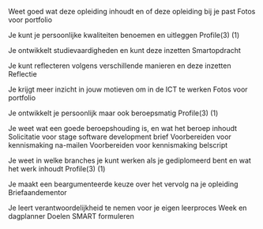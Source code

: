 Weet goed wat deze opleiding inhoudt en of deze opleiding bij je past
Fotos voor portfolio

Je kunt je persoonlijke kwaliteiten benoemen en uitleggen
Profile(3) (1)

Je ontwikkelt studievaardigheden en kunt deze inzetten
Smartopdracht

Je kunt reflecteren volgens verschillende manieren en deze inzetten
Reflectie

Je krijgt meer inzicht in jouw motieven om in de ICT te werken
Fotos voor portfolio

Je ontwikkelt je persoonlijk maar ook beroepsmatig
Profile(3) (1)

Je weet wat een goede beroepshouding is, en wat het beroep inhoudt
Solicitatie voor stage software development brief
Voorbereiden voor kennismaking na-mailen
Voorbereiden voor kennismaking belscript

Je weet in welke branches je kunt werken als je gediplomeerd bent en wat het werk inhoudt
Profile(3) (1)

Je maakt een beargumenteerde keuze over het vervolg na je opleiding
Briefaandementor


Je leert verantwoordelijkheid te nemen voor je eigen leerproces
Week en dagplanner
Doelen SMART formuleren
